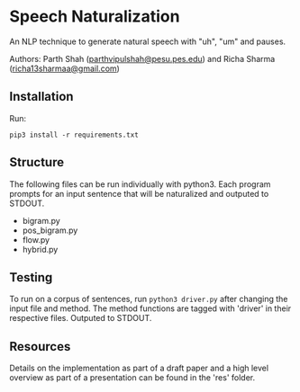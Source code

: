 # Speech Naturalization

An NLP technique to generate natural speech with "uh", "um" and pauses. 

Authors: Parth Shah (parthvipulshah@pesu.pes.edu) and Richa Sharma (richa13sharmaa@gmail.com)

## Installation

Run:

```pip3 install -r requirements.txt```

## Structure

The following files can be run individually with python3. Each program prompts for an input sentence that will be naturalized and outputed to STDOUT.

- bigram.py
- pos_bigram.py
- flow.py
- hybrid.py

## Testing

To run on a corpus of sentences, run ```python3 driver.py``` after changing the input file and method. The method functions are tagged with 'driver' in their respective files. Outputed to STDOUT.

## Resources

Details on the implementation as part of a draft paper and a high level overview as part of a presentation can be found in the 'res' folder.